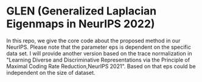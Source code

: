 # GLEN (Generalized Laplacian Eigenmaps in NeurIPS 2022)
In this repo, we give the core code about the proposed method in our NeurIPS. Please note that the parameter eps is dependent on the specific data set. I will provide another version based on the trace normalization in "Learning Diverse and Discriminative Representations via the Principle of Maximal Coding Rate Reduction,NeurIPS 2021". Based on that eps could be independent on the size of dataset.
